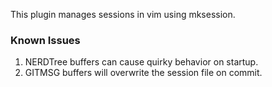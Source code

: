 This plugin manages sessions in vim using mksession.

### Known Issues

1. NERDTree buffers can cause quirky behavior on startup.
2. GITMSG buffers will overwrite the session file on commit.


